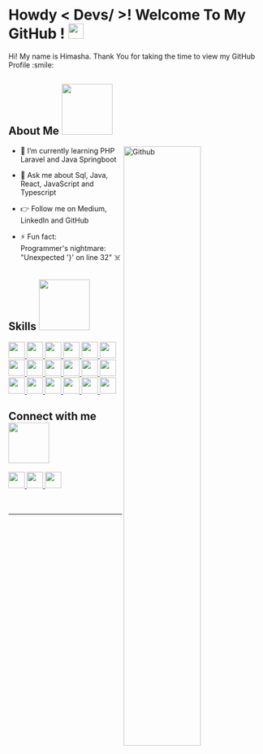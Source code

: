 
<h1> Howdy &lt; Devs/ &gt;! Welcome To My GitHub ! <img src="https://raw.githubusercontent.com/MartinHeinz/MartinHeinz/master/wave.gif" width="30px"> </h1>
<p align="center">
</p>

<div size="20px"> Hi! My name is Himasha. Thank You for taking the time to view my GitHub Profile :smile: 
</div>
<h2> About Me <img src="https://i.giphy.com/media/v1.Y2lkPTc5MGI3NjExM3puZGF4cnh3b2F3amNwZHhnMmU3NjUwemlsNWVpeDh1ZDVqMTVubyZlcD12MV9pbnRlcm5hbF9naWZfYnlfaWQmY3Q9cw/HEPwfdu6T6svpPE1eN/giphy.gif" width="100px"></h2>
<img width="55%" align="right" alt="Github" src="https://raw.githubusercontent.com/onimur/.github/master/.resources/git-header.svg">
<ul>
<li>
<p>🌱 I’m currently learning PHP Laravel and Java Springboot</p>
</li>
<li>
<p>💬 Ask me about Sql, Java, React, JavaScript and Typescript</p>
</li>
<li>
<p>👉 Follow me on Medium, LinkedIn and GitHub</p>
</li>
<li>
<p>⚡ Fun fact: <br/>
  Programmer's nightmare: "Unexpected '}' on line 32" ☠️</p>
</li>
</ul>
<h2> Skills <img src="https://i.giphy.com/media/v1.Y2lkPTc5MGI3NjExeTZiM255Zzhkb2xzaHVobHlteXo3aDkxd2Y0N2sxY21xeWQ2d28xdCZlcD12MV9pbnRlcm5hbF9naWZfYnlfaWQmY3Q9cw/CAIgh8LKFbIciGx5Qe/giphy.gif" width="100px"></h2>
<a href="#"> <img width="32px" src="https://raw.githubusercontent.com/rahulbanerjee26/githubAboutMeGenerator/main/icons/html.svg"> </a>
<a href="#"> <img width="32px" src="https://raw.githubusercontent.com/rahulbanerjee26/githubAboutMeGenerator/main/icons/reactjs.svg"> </a>
<a href="#"> <img width="32px" src="https://raw.githubusercontent.com/rahulbanerjee26/githubAboutMeGenerator/main/icons/javascript.svg"> </a>
<a href="#"> <img width="32px" src="https://raw.githubusercontent.com/rahulbanerjee26/githubAboutMeGenerator/main/icons/java.svg"> </a>
<a href="#"> <img width="32px" src="https://raw.githubusercontent.com/rahulbanerjee26/githubAboutMeGenerator/main/icons/typescript.svg"> </a>
<a href="#"> <img width="32px" src="https://raw.githubusercontent.com/rahulbanerjee26/githubAboutMeGenerator/main/icons/css.svg"> </a>
<a href="#"> <img width="32px" src="https://raw.githubusercontent.com/rahulbanerjee26/githubAboutMeGenerator/main/icons/mysql.svg"> </a>
<a href="#"> <img width="32px" src="https://raw.githubusercontent.com/rahulbanerjee26/githubAboutMeGenerator/main/icons/mongodb.svg"> </a>
<a href="#"> <img width="32px" src="https://raw.githubusercontent.com/rahulbanerjee26/githubAboutMeGenerator/main/icons/spring.svg"> </a>
<a href="#"> <img width="32px" src="https://raw.githubusercontent.com/rahulbanerjee26/githubAboutMeGenerator/main/icons/bootstrap.svg"> </a>
<a href="#"> <img width="32px" src="https://raw.githubusercontent.com/rahulbanerjee26/githubAboutMeGenerator/main/icons/angularjs.svg"> </a>
<a href="#"> <img width="32px" src="https://raw.githubusercontent.com/rahulbanerjee26/githubAboutMeGenerator/main/icons/nodejs.svg"> </a>
<a href="#"> <img width="32px" src="https://raw.githubusercontent.com/rahulbanerjee26/githubAboutMeGenerator/main/icons/redux.svg"> </a>
<a href="#"> <img width="32px" src="https://raw.githubusercontent.com/rahulbanerjee26/githubAboutMeGenerator/main/icons/git.svg"> </a>
<a href="#"> <img width="32px" src="https://raw.githubusercontent.com/rahulbanerjee26/githubAboutMeGenerator/main/icons/postman.svg"> </a>
<a href="#"> <img width="32px" src="https://raw.githubusercontent.com/rahulbanerjee26/githubAboutMeGenerator/main/icons/php.svg"> </a>
<a href="#"> <img width="32px" src="https://raw.githubusercontent.com/rahulbanerjee26/githubAboutMeGenerator/main/icons/azure.svg"> </a>
<a href="#"> <img width="32px" src="https://raw.githubusercontent.com/rahulbanerjee26/githubAboutMeGenerator/main/icons/laravel.svg"> </a>
<br>
<h2> Connect with me <img src="https://i.giphy.com/media/v1.Y2lkPTc5MGI3NjExZGtiM3Q1em5nZ2N0bjByMnl0YXhwN2p0azdndmNvMjA4eWY0dzExMCZlcD12MV9pbnRlcm5hbF9naWZfYnlfaWQmY3Q9cw/hu9xj9UtxpoY3oytsh/giphy.gif" width="80px"></h2>
<a href="https://www.linkedin.com/in/himashawije"> <img width="32px" src="https://raw.githubusercontent.com/rahulbanerjee26/githubAboutMeGenerator/main/icons/linked-in-alt.svg"> </a> 
<a href="https://medium.com/@himashawije"> <img width="32px" src="https://uxwing.com/wp-content/themes/uxwing/download/brands-and-social-media/medium-white-icon.png"> </a> 
<a href="https://www.github.com/HimashaWijewickrama"> <img width="32px" src="https://raw.githubusercontent.com/rahulbanerjee26/githubAboutMeGenerator/main/icons/github.svg"> </a>
<br>
<br>













<!--
<table><thead><tr><th><img src="https://github-readme-stats.vercel.app/api?username=HimashaWijewickrama&amp;show_icons=true&amp;theme=dark" alt="Himasha's github stats"></th><th><img src="https://github-readme-streak-stats.herokuapp.com/?user=HimashaWijewickrama&amp;theme=dark" alt="Himasha's GitHub Streak"></th></tr></thead><tbody><tr><td><img src="https://github-readme-stats.vercel.app/api/top-langs/?username=HimashaWijewickrama&amp;theme=dark" alt="Top Langs"></td><td><img src="https://github-readme-stats.vercel.app/api?username=HimashaWijewickrama&amp;show_icons=true&amp;locale=en&amp;count_private=true&amp;hide_rank=true&amp;custom_title=My%20GitHub%20Stats&amp;disable_animations=true&amp;theme=dark" alt="Github Stars"></td></tr></tbody></table>
-->

<br>
<hr>

